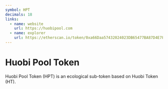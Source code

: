 ```yaml
---
symbol: HPT
decimals: 18
links:
  - name: website
    url: https://huobipool.com
  - name: explorer
    url: https://etherscan.io/token/0xa66Daa57432024023DB65477BA87D4E7F5f95213
---
```


# Huobi Pool Token

Huobi Pool Token (HPT) is an ecological sub-token based on Huobi Token (HT).
